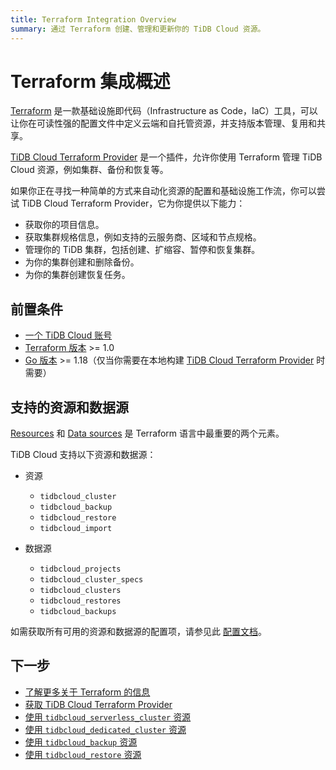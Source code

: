 ```yaml
---
title: Terraform Integration Overview
summary: 通过 Terraform 创建、管理和更新你的 TiDB Cloud 资源。
---
```


# Terraform 集成概述

[Terraform](https://www.terraform.io/) 是一款基础设施即代码（Infrastructure as Code，IaC）工具，可以让你在可读性强的配置文件中定义云端和自托管资源，并支持版本管理、复用和共享。

[TiDB Cloud Terraform Provider](https://registry.terraform.io/providers/tidbcloud/tidbcloud) 是一个插件，允许你使用 Terraform 管理 TiDB Cloud 资源，例如集群、备份和恢复等。

如果你正在寻找一种简单的方式来自动化资源的配置和基础设施工作流，你可以尝试 TiDB Cloud Terraform Provider，它为你提供以下能力：

- 获取你的项目信息。
- 获取集群规格信息，例如支持的云服务商、区域和节点规格。
- 管理你的 TiDB 集群，包括创建、扩缩容、暂停和恢复集群。
- 为你的集群创建和删除备份。
- 为你的集群创建恢复任务。

## 前置条件

- [一个 TiDB Cloud 账号](https://tidbcloud.com/free-trial)
- [Terraform 版本](https://www.terraform.io/downloads.html) >= 1.0
- [Go 版本](https://golang.org/doc/install) >= 1.18（仅当你需要在本地构建 [TiDB Cloud Terraform Provider](https://github.com/tidbcloud/terraform-provider-tidbcloud) 时需要）

## 支持的资源和数据源

[Resources](https://www.terraform.io/language/resources) 和 [Data sources](https://www.terraform.io/language/data-sources) 是 Terraform 语言中最重要的两个元素。

TiDB Cloud 支持以下资源和数据源：

- 资源

    - `tidbcloud_cluster`
    - `tidbcloud_backup`
    - `tidbcloud_restore`
    - `tidbcloud_import`

- 数据源

    - `tidbcloud_projects`
    - `tidbcloud_cluster_specs`
    - `tidbcloud_clusters`
    - `tidbcloud_restores`
    - `tidbcloud_backups`

如需获取所有可用的资源和数据源的配置项，请参见此 [配置文档](https://registry.terraform.io/providers/tidbcloud/tidbcloud/latest/docs)。

## 下一步

- [了解更多关于 Terraform 的信息](https://www.terraform.io/docs)
- [获取 TiDB Cloud Terraform Provider](/tidb-cloud/terraform-get-tidbcloud-provider.md)
- [使用 `tidbcloud_serverless_cluster` 资源](/tidb-cloud/terraform-use-serverless-cluster-resource.md)
- [使用 `tidbcloud_dedicated_cluster` 资源](/tidb-cloud/terraform-use-dedicated-cluster-resource.md)
- [使用 `tidbcloud_backup` 资源](/tidb-cloud/terraform-use-backup-resource.md)
- [使用 `tidbcloud_restore` 资源](/tidb-cloud/terraform-use-restore-resource.md)